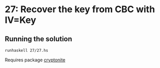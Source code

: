 # 27: Recover the key from CBC with IV=Key

## Running the solution

```
runhaskell 27/27.hs
```

Requires package [cryptonite](https://hackage.haskell.org/package/cryptonite)
